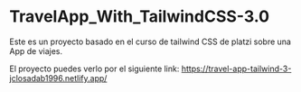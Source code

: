 # TravelApp_With_TailwindCSS-3.0
Este es un proyecto basado en el curso de tailwind CSS de platzi sobre una App de viajes.

El proyecto puedes verlo por el siguiente link: https://travel-app-tailwind-3-jclosadab1996.netlify.app/
